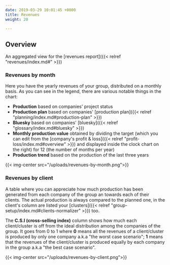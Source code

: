```yaml
---
date: 2019-03-29 10:01:45 +0000
title: Revenues
weight: 20

---
```

## Overview

An aggregated view for the [revenues report]({{< relref "revenues/index.md#" >}})

### Revenues by month

Here you have the yearly revenues of your group, distributed on a monthly basis. As you can see in the legend, there are various notable things in the chart:

* **Production** based on companies' project status
* **Production plan** based on companies' [production plan]({{< relref "planning/index.md#production-plan" >}})
* **Bluesky** based on companies' [bluesky]({{< relref "glossary/index.md#bluesky" >}})
* **Monthly production value** obtained by dividing the target (which you can edit from the [company's profit & loss]({{< relref "profit-loss/index.md#overview" >}}) and displayed inside the clock chart on the right) for 12 (the number of months per year)
* **Production trend** based on the production of the last three years

{{< img-center src="/uploads/revenues-by-month.png">}}

### Revenues by client

A table where you can appreciate how much production has been generated from each company of the group an towards each of their clients. The actual production is always compared to the planned one, in the client's column are listed your [clusters]({{< relref "group-setup/index.md#clients-normalizer" >}}) too. 

The **C.S.I (cross-selling index)** column shows how much each client/cluster is off from the ideal distribution among the companies of the group. It goes from 0 to 1 where **0** means all the revenues of a client/cluster is produced by only one company a.k.a "the worst case scenario"; **1** means that the revenues of the client/cluster is produced equally by each company in the group a.k.a "the best case scenario".

{{< img-center src="/uploads/revenues-by-client.png">}}